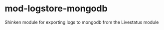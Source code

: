 mod-logstore-mongodb
====================

Shinken module for exporting logs to mongodb from the Livestatus module
